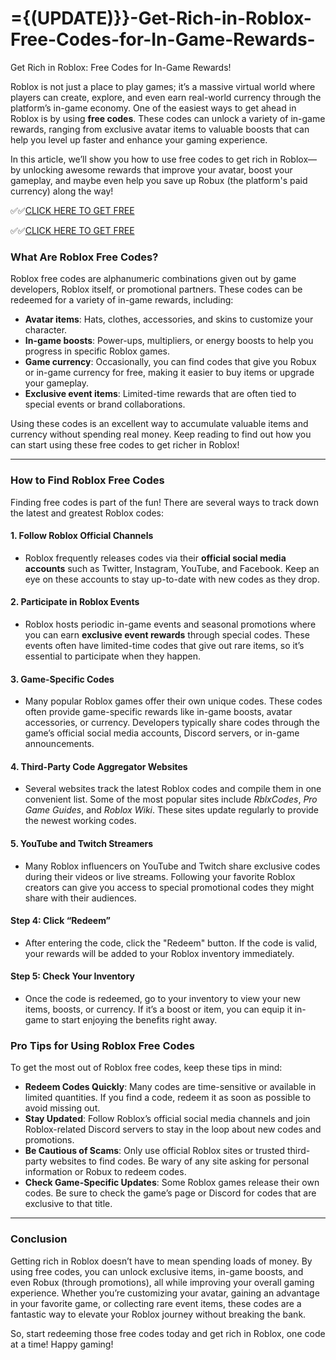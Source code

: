 # ={(UPDATE)}}-Get-Rich-in-Roblox-Free-Codes-for-In-Game-Rewards-

 Get Rich in Roblox: Free Codes for In-Game Rewards!

Roblox is not just a place to play games; it’s a massive virtual world where players can create, explore, and even earn real-world currency through the platform’s in-game economy. One of the easiest ways to get ahead in Roblox is by using **free codes**. These codes can unlock a variety of in-game rewards, ranging from exclusive avatar items to valuable boosts that can help you level up faster and enhance your gaming experience.

In this article, we’ll show you how to use free codes to get rich in Roblox—by unlocking awesome rewards that improve your avatar, boost your gameplay, and maybe even help you save up Robux (the platform's paid currency) along the way!

✅✅[CLICK HERE TO GET FREE](https://tinyurl.com/f5a9kmyc)

✅✅[CLICK HERE TO GET FREE](https://tinyurl.com/f5a9kmyc)

### What Are Roblox Free Codes?

Roblox free codes are alphanumeric combinations given out by game developers, Roblox itself, or promotional partners. These codes can be redeemed for a variety of in-game rewards, including:

- **Avatar items**: Hats, clothes, accessories, and skins to customize your character.
- **In-game boosts**: Power-ups, multipliers, or energy boosts to help you progress in specific Roblox games.
- **Game currency**: Occasionally, you can find codes that give you Robux or in-game currency for free, making it easier to buy items or upgrade your gameplay.
- **Exclusive event items**: Limited-time rewards that are often tied to special events or brand collaborations.

Using these codes is an excellent way to accumulate valuable items and currency without spending real money. Keep reading to find out how you can start using these free codes to get richer in Roblox!

---

### How to Find Roblox Free Codes

Finding free codes is part of the fun! There are several ways to track down the latest and greatest Roblox codes:

#### 1. **Follow Roblox Official Channels**
   - Roblox frequently releases codes via their **official social media accounts** such as Twitter, Instagram, YouTube, and Facebook. Keep an eye on these accounts to stay up-to-date with new codes as they drop.

#### 2. **Participate in Roblox Events**
   - Roblox hosts periodic in-game events and seasonal promotions where you can earn **exclusive event rewards** through special codes. These events often have limited-time codes that give out rare items, so it’s essential to participate when they happen.

#### 3. **Game-Specific Codes**
   - Many popular Roblox games offer their own unique codes. These codes often provide game-specific rewards like in-game boosts, avatar accessories, or currency. Developers typically share codes through the game’s official social media accounts, Discord servers, or in-game announcements.

#### 4. **Third-Party Code Aggregator Websites**
   - Several websites track the latest Roblox codes and compile them in one convenient list. Some of the most popular sites include *RblxCodes*, *Pro Game Guides*, and *Roblox Wiki*. These sites update regularly to provide the newest working codes.

#### 5. **YouTube and Twitch Streamers**
   - Many Roblox influencers on YouTube and Twitch share exclusive codes during their videos or live streams. Following your favorite Roblox creators can give you access to special promotional codes they might share with their audiences.

#### Step 4: **Click “Redeem”**
   - After entering the code, click the "Redeem" button. If the code is valid, your rewards will be added to your Roblox inventory immediately.

#### Step 5: **Check Your Inventory**
   - Once the code is redeemed, go to your inventory to view your new items, boosts, or currency. If it’s a boost or item, you can equip it in-game to start enjoying the benefits right away.

### Pro Tips for Using Roblox Free Codes

To get the most out of Roblox free codes, keep these tips in mind:

- **Redeem Codes Quickly**: Many codes are time-sensitive or available in limited quantities. If you find a code, redeem it as soon as possible to avoid missing out.
- **Stay Updated**: Follow Roblox’s official social media channels and join Roblox-related Discord servers to stay in the loop about new codes and promotions.
- **Be Cautious of Scams**: Only use official Roblox sites or trusted third-party websites to find codes. Be wary of any site asking for personal information or Robux to redeem codes.
- **Check Game-Specific Updates**: Some Roblox games release their own codes. Be sure to check the game’s page or Discord for codes that are exclusive to that title.

---

### Conclusion

Getting rich in Roblox doesn’t have to mean spending loads of money. By using free codes, you can unlock exclusive items, in-game boosts, and even Robux (through promotions), all while improving your overall gaming experience. Whether you’re customizing your avatar, gaining an advantage in your favorite game, or collecting rare event items, these codes are a fantastic way to elevate your Roblox journey without breaking the bank.

So, start redeeming those free codes today and get rich in Roblox, one code at a time! Happy gaming!
